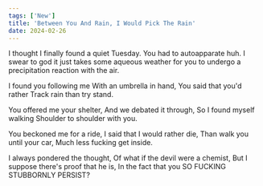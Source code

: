 ```yaml
---
tags: ['New']
title: 'Between You And Rain, I Would Pick The Rain'
date: 2024-02-26
---
```


I thought I finally found a quiet Tuesday. You had to autoapparate huh. I swear to god it just takes some aqueous weather for you to undergo a precipitation reaction with the air.

I found you following me
With an umbrella in hand,
You said that you'd rather
Track rain than try stand.

You offered me your shelter,
And we debated it through,
So I found myself walking
Shoulder to shoulder with you.

You beckoned me for a ride,
I said that I would rather die,
Than walk you until your car,
Much less fucking get inside.

I always pondered the thought,
Of what if the devil were a chemist,
But I suppose there's proof that he is,
In the fact that you
SO
FUCKING
STUBBORNLY
PERSIST?
